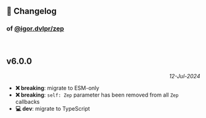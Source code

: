 ## 📒 Changelog

### of [@igor.dvlpr/zep](https://github.com/igorskyflyer/npm-zep)

<br>

## v6.0.0

<p align="right"><em>12-Jul-2024</em></p>

- **❌ breaking**: migrate to ESM-only
- **❌ breaking**: `self: Zep` parameter has been removed from all `Zep` callbacks
- **💻 dev**: migrate to TypeScript
